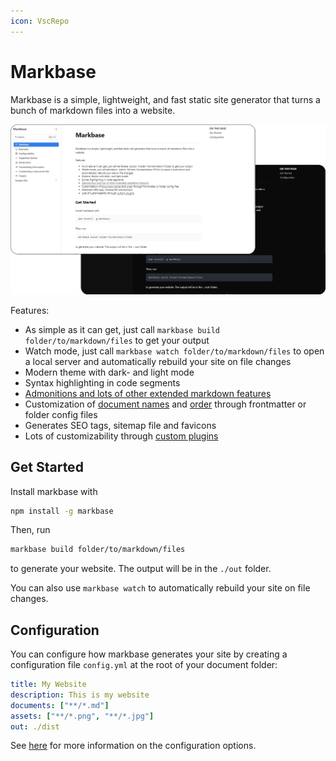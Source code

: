 ```yaml
---
icon: VscRepo
---
```


# Markbase

Markbase is a simple, lightweight, and fast static site generator that turns a bunch of markdown files into a website.

![demo.png](./demo.png)

Features:
- As simple as it can get, just call `markbase build folder/to/markdown/files` to get your output
- Watch mode, just call `markbase watch folder/to/markdown/files` to open a local server and automatically rebuild your site on file changes
- Modern theme with dark- and light mode
- Syntax highlighting in code segments
- [Admonitions and lots of other extended markdown features](./syntax.md)
- Customization of [document names](./title.md) and [order](./order.md) through frontmatter or folder config files
- Generates SEO tags, sitemap file and favicons
- Lots of customizability through [custom plugins](./plugins.md)

## Get Started

Install markbase with

```bash
npm install -g markbase
```

Then, run

```bash
markbase build folder/to/markdown/files
```

to generate your website. The output will be in the `./out` folder.

You can also use `markbase watch` to automatically rebuild your site on file changes.

## Configuration

You can configure how markbase generates your site by creating a configuration file `config.yml` at the root of your
document folder:

```yaml
title: My Website
description: This is my website
documents: ["**/*.md"]
assets: ["**/*.png", "**/*.jpg"]
out: ./dist
```

See [here](./config.md) for more information on the configuration options.
